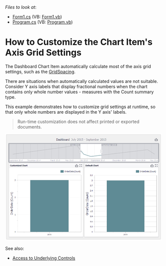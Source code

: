 <!-- default file list -->
*Files to look at*:

* [Form1.cs](./CS/DesignerSample/Form1.cs) (VB: [Form1.vb](./VB/DesignerSample/Form1.vb))
* [Program.cs](./CS/DesignerSample/Program.cs) (VB: [Program.vb](./VB/DesignerSample/Program.vb))
<!-- default file list end -->
# How to Customize the Chart Item's Axis Grid Settings


The Dashboard Chart Item automatically calculate most of the axis grid settings, such as the [GridSpacing](https://docs.devexpress.com/CoreLibraries/DevExpress.XtraCharts.ScaleGridOptionsBase.GridSpacing).

There are situations when automatically calculated values are not suitable. Consider Y axis labels that display fractional numbers when the chart contains only whole number values - measures with the Count summary type. 

This example demonstrates how to customize grid settings at runtime, so that only whole numbers are displayed in the Y axis' labels. 

> Run-time customization does not affect printed or exported documents.


![screenshot](/images/screenshot.png)

See also:

* [Access to Underlying Controls](https://docs.devexpress.com/Dashboard/18019)



